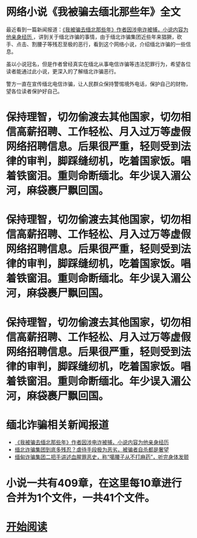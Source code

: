 # 网络小说《我被骗去缅北那些年》全文

最近看到一篇新闻报道：[《我被骗去缅北那些年》作者因涉电诈被捕，小说内容为他亲身经历 ](https://www.sohu.com/a/689398394_120866502)，讲到关于缅北诈骗的事情，由于缅北诈骗集团近些年来猖獗，砍手、点击、割腰子等残忍至极的恶行，看到这个网络小说，介绍缅北诈骗的一些信息。

虽以小说冠名，但是作者曾经真实在缅北从事电信诈骗等违法犯罪行为，希望各位读者能通过此小说，更深入的了解缅北诈骗恶行。

警方一直在宣传缅北电信诈骗，让人民群众保持警惕境外电话，保护自己的财物，望各位读者保护好自己。

# 保持理智，切勿偷渡去其他国家，切勿相信高薪招聘、工作轻松、月入过万等虚假网络招聘信息。后果很严重，轻则受到法律的审判，脚踩缝纫机，吃着国家饭。唱着铁窗泪。重则命断缅北。年少误入湄公河，麻袋裹尸飘回国。

# 保持理智，切勿偷渡去其他国家，切勿相信高薪招聘、工作轻松、月入过万等虚假网络招聘信息。后果很严重，轻则受到法律的审判，脚踩缝纫机，吃着国家饭。唱着铁窗泪。重则命断缅北。年少误入湄公河，麻袋裹尸飘回国。

# 保持理智，切勿偷渡去其他国家，切勿相信高薪招聘、工作轻松、月入过万等虚假网络招聘信息。后果很严重，轻则受到法律的审判，脚踩缝纫机，吃着国家饭。唱着铁窗泪。重则命断缅北。年少误入湄公河，麻袋裹尸飘回国。


# 缅北诈骗相关新闻报道
- [《我被骗去缅北那些年》作者因涉电诈被捕，小说内容为他亲身经历](https://www.sohu.com/a/689398394_120866502)
- [缅北诈骗集团到底多残忍？虐待手段极为恶劣，被骗者自杀都是奢望](https://www.163.com/dy/article/HU21JJFG0553RHMW.html)
- [缅甸诈骗集团二把手讲述血腥罪恶史，称“噶腰子从不打麻药”，听完身体发颤](https://news.ifeng.com/c/8OTEIZ6yyf7)


# 小说一共有409章，在这里每10章进行合并为1个文件，一共41个文件。

# [开始阅读](./novel/001_第1-10章.md)

